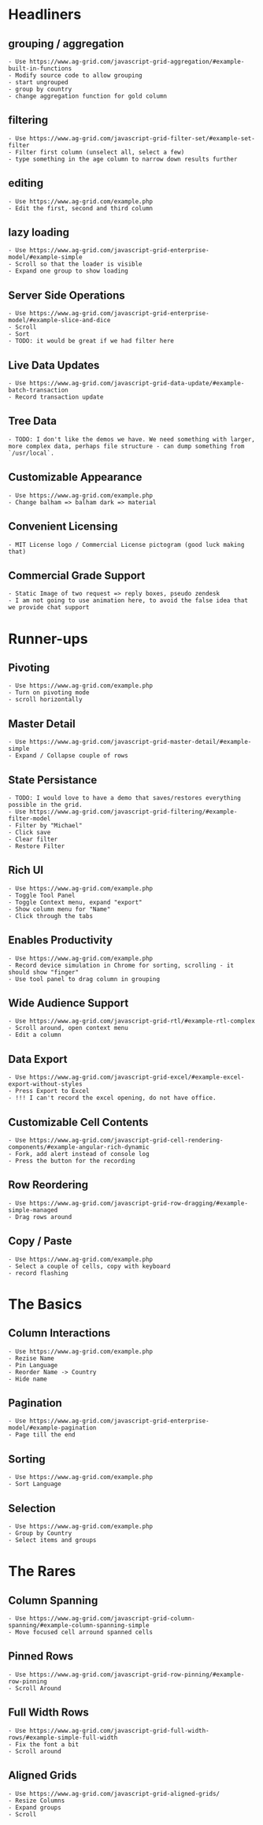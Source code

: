 # Headliners
## grouping / aggregation
    - Use https://www.ag-grid.com/javascript-grid-aggregation/#example-built-in-functions
    - Modify source code to allow grouping
    - start ungrouped
    - group by country
    - change aggregation function for gold column

## filtering
    - Use https://www.ag-grid.com/javascript-grid-filter-set/#example-set-filter
    - Filter first column (unselect all, select a few)
    - type something in the age column to narrow down results further

## editing
    - Use https://www.ag-grid.com/example.php
    - Edit the first, second and third column

## lazy loading
    - Use https://www.ag-grid.com/javascript-grid-enterprise-model/#example-simple
    - Scroll so that the loader is visible
    - Expand one group to show loading

## Server Side Operations
    - Use https://www.ag-grid.com/javascript-grid-enterprise-model/#example-slice-and-dice
    - Scroll 
    - Sort
    - TODO: it would be great if we had filter here

## Live Data Updates
    - Use https://www.ag-grid.com/javascript-grid-data-update/#example-batch-transaction
    - Record transaction update

## Tree Data
    - TODO: I don't like the demos we have. We need something with larger, more complex data, perhaps file structure - can dump something from `/usr/local`. 

## Customizable Appearance
    - Use https://www.ag-grid.com/example.php
    - Change balham => balham dark => material

## Convenient Licensing
    - MIT License logo / Commercial License pictogram (good luck making that)

## Commercial Grade Support
    - Static Image of two request => reply boxes, pseudo zendesk
    - I am not going to use animation here, to avoid the false idea that we provide chat support

# Runner-ups

## Pivoting
    - Use https://www.ag-grid.com/example.php
    - Turn on pivoting mode
    - scroll horizontally

## Master Detail
    - Use https://www.ag-grid.com/javascript-grid-master-detail/#example-simple
    - Expand / Collapse couple of rows

## State Persistance
    - TODO: I would love to have a demo that saves/restores everything possible in the grid.
    - Use https://www.ag-grid.com/javascript-grid-filtering/#example-filter-model
    - Filter by "Michael"
    - Click save
    - Clear filter
    - Restore Filter

## Rich UI
    - Use https://www.ag-grid.com/example.php
    - Toggle Tool Panel
    - Toggle Context menu, expand "export"
    - Show column menu for "Name"
    - Click through the tabs

## Enables Productivity
    - Use https://www.ag-grid.com/example.php
    - Record device simulation in Chrome for sorting, scrolling - it should show "finger"
    - Use tool panel to drag column in grouping

## Wide Audience Support
    - Use https://www.ag-grid.com/javascript-grid-rtl/#example-rtl-complex
    - Scroll around, open context menu
    - Edit a column

## Data Export
    - Use https://www.ag-grid.com/javascript-grid-excel/#example-excel-export-without-styles
    - Press Export to Excel
    - !!! I can't record the excel opening, do not have office. 

## Customizable Cell Contents
    - Use https://www.ag-grid.com/javascript-grid-cell-rendering-components/#example-angular-rich-dynamic
    - Fork, add alert instead of console log
    - Press the button for the recording

## Row Reordering
    - Use https://www.ag-grid.com/javascript-grid-row-dragging/#example-simple-managed
    - Drag rows around

## Copy / Paste
    - Use https://www.ag-grid.com/example.php
    - Select a couple of cells, copy with keyboard
    - record flashing

# The Basics

## Column Interactions
    - Use https://www.ag-grid.com/example.php
    - Rezise Name
    - Pin Language
    - Reorder Name -> Country
    - Hide name

## Pagination
    - Use https://www.ag-grid.com/javascript-grid-enterprise-model/#example-pagination
    - Page till the end

## Sorting
    - Use https://www.ag-grid.com/example.php
    - Sort Language

## Selection
    - Use https://www.ag-grid.com/example.php
    - Group by Country
    - Select items and groups

# The Rares

## Column Spanning
    - Use https://www.ag-grid.com/javascript-grid-column-spanning/#example-column-spanning-simple
    - Move focused cell arround spanned cells

## Pinned Rows
    - Use https://www.ag-grid.com/javascript-grid-row-pinning/#example-row-pinning
    - Scroll Around

## Full Width Rows
    - Use https://www.ag-grid.com/javascript-grid-full-width-rows/#example-simple-full-width
    - Fix the font a bit
    - Scroll around

## Aligned Grids
    - Use https://www.ag-grid.com/javascript-grid-aligned-grids/
    - Resize Columns
    - Expand groups
    - Scroll


    

